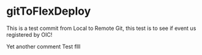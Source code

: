 # gitToFlexDeploy

This is a test commit from Local to Remote Git, this test is to see if event us registered by OIC!

Yet another comment
 Test flll
